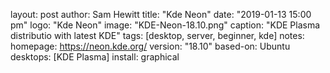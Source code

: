 layout: post
author: Sam Hewitt
title: "Kde Neon"
date: "2019-01-13 15:00 pm"
logo: "Kde Neon"
image: "KDE-Neon-18.10.png"
caption: "KDE Plasma distributio with latest KDE"
tags: [desktop, server, beginner, kde]
notes:
  homepage: https://neon.kde.org/
  version: "18.10"
  based-on: Ubuntu
  desktops: [KDE Plasma]
  install: graphical
